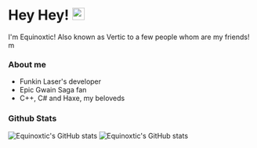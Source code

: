 # Hey Hey! <img src="https://cdn.discordapp.com/attachments/798150104158568448/998215838979076206/marlow_happy.jpg" alt="marlow_happy" width="25"/>

I'm Equinoxtic! Also known as Vertic to a few people whom are my friends!
<img src="https://cdn.discordapp.com/attachments/798150104158568448/998215839188795402/marlow_smile.jpg" alt="marlow_smile" width="15"/>

### About me

* Funkin Laser's developer
* Epic Gwain Saga fan
* C++, C# and Haxe, my beloveds

### Github Stats

![Equinoxtic's GitHub stats](https://github-readme-stats.vercel.app/api/top-langs?username=Equinoxtic&hide=lua&show_icons=true&theme=rose_pine)
![Equinoxtic's GitHub stats](https://github-readme-stats.vercel.app/api?username=Equinoxtic&show_icons=true&theme=rose_pine)

<!--
**Equinoxtic/Equinoxtic** is a ✨ _special_ ✨ repository because its `README.md` (this file) appears on your GitHub profile.
-->
